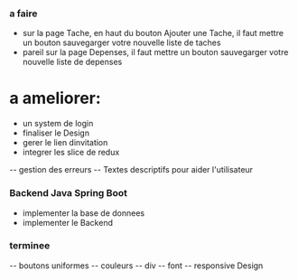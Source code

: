 ### a faire
- sur la page Tache, en haut du bouton Ajouter une Tache, il faut mettre un bouton sauvegarger votre nouvelle liste de taches
- pareil sur la page Depenses, il faut mettre un bouton sauvegarger votre nouvelle liste de depenses

# a ameliorer:
- un system de login
- finaliser le Design
- gerer le lien dinvitation
- integrer les slice de redux


-- gestion des erreurs
-- Textes descriptifs pour aider l'utilisateur


### Backend Java Spring Boot
- implementer la base de donnees
- implementer le Backend


### terminee
-- boutons uniformes
-- couleurs
-- div
-- font
-- responsive Design